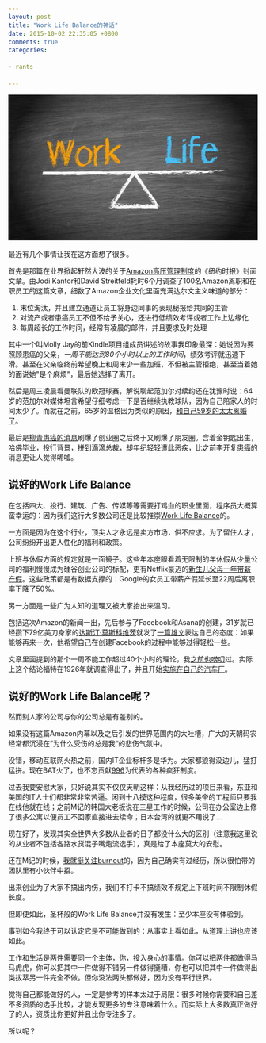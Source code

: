 ```yaml
---
layout: post
title: "Work Life Balance的神话"
date: 2015-10-02 22:35:05 +0800
comments: true
categories: 

- rants

---
```


![work life balance](/downloads/images/2015_10/work_life_balance.jpg "Don't touch me...")

最近有几个事情让我在这方面想了很多。

首先是那篇在业界掀起轩然大波的关于[Amazon高压管理制度](http://www.nytimes.com/2015/08/16/technology/inside-amazon-wrestling-big-ideas-in-a-bruising-workplace.html
)的《纽约时报》封面文章。由Jodi Kantor和David Streitfeld耗时6个月调查了100名Amazon离职和在职员工的这篇文章，细数了Amazon企业文化里面充满达尔文主义味道的部分：

1. 末位淘汰，并且建立通道让员工将身边同事的表现秘报给共同的主管
2. 对流产或者患癌员工不但不给予关心，还进行低绩效考评或者工作上边缘化
3. 每周超长的工作时间，经常有凌晨的邮件，并且要求及时处理

其中一个叫Molly Jay的前Kindle项目组成员讲述的故事我印象最深：她说因为要照顾患癌的父亲，*一周不能达到80个小时以上的工作时间*，绩效考评就迅速下滑。甚至在父亲临终前希望晚上和周末少一些加班，不但被主管拒绝，甚至当着她的面说她"是个麻烦"，最后她选择了离开。

然后是周三凌晨看曼联队的欧冠球赛，解说聊起范加尔对续约还在犹豫时说：64岁的范加尔对媒体坦言希望仔细考虑一下是否继续执教球队，因为自己陪家人的时间太少了。而就在之前，65岁的温格因为类似的原因，[和自己59岁的太太离婚了](http://www.chinanews.com/ty/2015/09-24/7541283.shtml)。

最后是[柳青患癌的消息](http://36kr.com/p/5038027.html)刷爆了创业圈之后终于又刷爆了朋友圈。含着金钥匙出生，哈佛毕业，投行背景，拼到滴滴总裁，却年纪轻轻遭此恶疾，比之前李开复患癌的消息更让人觉得唏嘘。

## 说好的Work Life Balance

在包括四大、投行、建筑、广告、传媒等等需要打鸡血的职业里面，程序员大概算蛮幸运的：因为我们这行大多数公司还是比较推崇[Work Life Balance](http://www.forbes.com/sites/kathryndill/2015/07/17/the-best-companies-for-work-life-balance-2/)的。

一方面是因为在这个行业，顶尖人才永远是卖方市场，供不应求。为了留住人才，公司纷纷开出更人性化的福利和政策。

上班与休假方面的规定就是一面镜子。这些年本座眼看着无限制的年休假从少量公司的福利慢慢成为硅谷创业公司的标配，更有Netflix豪迈的[新生儿父母一年带薪产假](http://edu.qq.com/a/20150806/020001.htm)。这些政策都是有数据支撑的：Google的女员工带薪产假延长至22周后离职率下降了50%。

另一方面是一些广为人知的道理又被大家抬出来温习。

包括这次Amazon的新闻一出，先后参与了Facebook和Asana的创建，31岁就已经攒下79亿美刀身家的[达斯汀·莫斯科维茨](http://www.forbeschina.com/review/billionaires/home/106757.shtml)就发了[一篇雄文](https://medium.com/life-learning/work-hard-live-well-ead679cb506d)表达自己的态度：如果能够再来一次，他希望自己在创建Facebook的过程中能够过得轻松一些。

文章里面提到的那个一周不能工作超过40个小时的理论，我[之前也唠叨](http://lenciel.com/2013/05/the-myth-of-productivity/)过。实际上这个结论福特在1926年就调查得出了，并且开始[实施在自己的汽车厂](http://www.history.com/this-day-in-history/ford-factory-workers-get-40-hour-week)。

## 说好的Work Life Balance呢？

然而别人家的公司与你的公司总是有差别的。

如果没有这篇Amazon内幕以及之后引发的世界范围内的大吐槽，广大的天朝码农经常都沉浸在”为什么受伤的总是我“的悲伤气氛中。

没错，移动互联网火热之前，国内IT企业标杆多是华为。大家都狼得没边儿，猛打猛拼。现在BAT火了，也不忘贡献[996](http://baike.baidu.com/view/12867952.htm)为代表的各种疯狂制度。

过去我要安慰大家，只好说其实不仅仅天朝这样：从我经历过的项目来看，东亚和美国的IT人士们都非常非常苦逼。闲到十八摸这种程度，很多美帝的工程师只要我在线他就在线；之前M记的韩国大老板说在三星工作的时候，公司在办公室边上修了很多公寓以便员工不回家直接进去续命；日本台湾的就更不用说了...

现在好了，发现其实全世界大多数从业者的日子都没什么大的区别（注意我这里说的从业者不包括各路水货混子嘴炮流选手），真是给了本座莫大的安慰。

还在M记的时候，[我就挺关注burnout](http://lenciel.com/2012/03/do-not-burn-out-yourself/)的，因为自己确实有过经历，所以很怕带的团队里有小伙伴中招。

出来创业为了大家不搞出内伤，我们不打卡不搞绩效不规定上下班时间不限制休假长度。

但即便如此，圣杯般的Work Life Balance并没有发生：至少本座没有体验到。

事到如今我终于可以认定它是不可能做到的：从事实上看如此，从道理上讲也应该如此。

工作和生活是两件需要同一个主体，你，投入身心的事情。你可以把两件都做得马马虎虎，你可以把其中一件做得不错另一件做得挺糟，你也可以把其中一件做得出类拔萃另一件完全不做。但你没法两头都做好，因为没有平行世界。

觉得自己都能做好的人，一定是参考的样本太过于局限：很多时候你需要和自己差不多资质的选手比较，才能发现更多的专注意味着什么。而实际上大多数真正做好了的人，资质比你更好并且比你专注多了。

所以呢？


